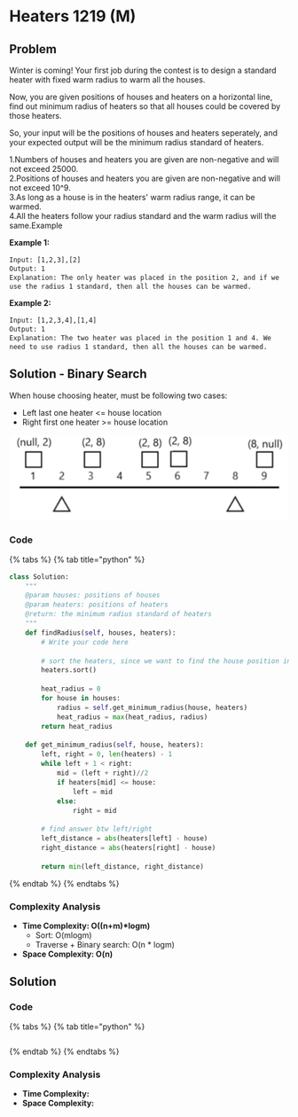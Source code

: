 # Heaters 1219 \(M\)

## Problem

Winter is coming! Your first job during the contest is to design a standard heater with fixed warm radius to warm all the houses.

Now, you are given positions of houses and heaters on a horizontal line, find out minimum radius of heaters so that all houses could be covered by those heaters.

So, your input will be the positions of houses and heaters seperately, and your expected output will be the minimum radius standard of heaters.

1.Numbers of houses and heaters you are given are non-negative and will not exceed 25000.  
2.Positions of houses and heaters you are given are non-negative and will not exceed 10^9.  
3.As long as a house is in the heaters' warm radius range, it can be warmed.  
4.All the heaters follow your radius standard and the warm radius will the same.Example

**Example 1:**

```text
Input: [1,2,3],[2]
Output: 1
Explanation: The only heater was placed in the position 2, and if we use the radius 1 standard, then all the houses can be warmed.
```

**Example 2:**

```text
Input: [1,2,3,4],[1,4]
Output: 1
Explanation: The two heater was placed in the position 1 and 4. We need to use radius 1 standard, then all the houses can be warmed.
```

## Solution - Binary Search

When house choosing heater, must be following two cases:

* Left last one heater &lt;= house location 
* Right first one heater &gt;= house location

![](../../../.gitbook/assets/screen-shot-2021-05-10-at-11.04.46-pm.png)

### Code

{% tabs %}
{% tab title="python" %}
```python
class Solution:
    """
    @param houses: positions of houses
    @param heaters: positions of heaters
    @return: the minimum radius standard of heaters
    """
    def findRadius(self, houses, heaters):
        # Write your code here
        
        # sort the heaters, since we want to find the house position inside heaters 
        heaters.sort()

        heat_radius = 0
        for house in houses:
            radius = self.get_minimum_radius(house, heaters)
            heat_radius = max(heat_radius, radius)
        return heat_radius
    
    def get_minimum_radius(self, house, heaters):
        left, right = 0, len(heaters) - 1
        while left + 1 < right:
            mid = (left + right)//2
            if heaters[mid] <= house:
                left = mid
            else:
                right = mid
        
        # find answer btw left/right
        left_distance = abs(heaters[left] - house)
        right_distance = abs(heaters[right] - house)

        return min(left_distance, right_distance)

```
{% endtab %}
{% endtabs %}

### Complexity Analysis

* **Time Complexity: O\(\(n+m\)\*logm\)**
  * Sort: O\(mlogm\)
  * Traverse + Binary search: O\(n \* logm\)
* **Space Complexity: O\(n\)**

## Solution 

### Code

{% tabs %}
{% tab title="python" %}
```python

```
{% endtab %}
{% endtabs %}

### Complexity Analysis

* **Time Complexity:**
* **Space Complexity:**

